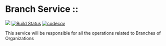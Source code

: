 
# Branch Service :: 

![](https://reposs.herokuapp.com/?path=CocoaPods/Specs)
[![Build Status](https://travis-ci.org/repocloudsea/branch-service.svg?branch=master)](https://travis-ci.org/repocloudsea/branch-service)
[![codecov](https://codecov.io/gh/repocloudsea/branch-service/branch/master/graph/badge.svg)](https://codecov.io/gh/repocloudsea/branch-service)

This service will be responsible for all the operations related to Branches of Organizations
